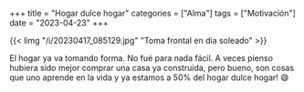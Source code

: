 +++
title = "Hogar dulce hogar"
categories = ["Alma"]
tags = ["Motivación"]
date = "2023-04-23"
+++

{{< limg "/i/20230417_085129.jpg" "Toma frontal en dia soleado" >}}

El hogar ya va tomando forma. No fué para nada fácil. A veces pienso hubiera sido mejor comprar una casa ya construida, pero bueno, son cosas que uno aprende en la vida y ya estamos a 50% del hogar dulce hogar! :smile:
